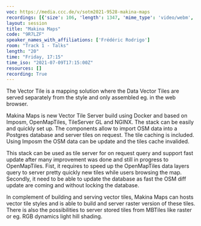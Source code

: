 ```yaml
---
voc: https://media.ccc.de/v/sotm2021-9528-makina-maps
recordings: [{'size': 106, 'length': 1347, 'mime_type': 'video/webm', 'language': 'eng', 'filename': 'sotm2021-9528-eng-Makina_Maps_webm-hd.webm', 'state': 'new', 'folder': 'webm-hd', 'high_quality': True, 'width': 1920, 'height': 1080, 'updated_at': '2021-09-18T15:03:07.779+02:00', 'recording_url': 'https://cdn.media.ccc.de/events/sotm/2021/webm-hd/sotm2021-9528-eng-Makina_Maps_webm-hd.webm', 'url': 'https://api.media.ccc.de/public/recordings/54889', 'event_url': 'https://api.media.ccc.de/public/events/cc5116bc-f862-524a-adf1-05dc15d6a3af', 'conference_url': 'https://api.media.ccc.de/public/conferences/sotm2021'}, {'size': 50, 'length': 1347, 'mime_type': 'video/webm', 'language': 'eng', 'filename': 'sotm2021-9528-eng-Makina_Maps_webm-sd.webm', 'state': 'new', 'folder': 'webm-sd', 'high_quality': False, 'width': 720, 'height': 576, 'updated_at': '2021-09-18T14:40:04.865+02:00', 'recording_url': 'https://cdn.media.ccc.de/events/sotm/2021/webm-sd/sotm2021-9528-eng-Makina_Maps_webm-sd.webm', 'url': 'https://api.media.ccc.de/public/recordings/54883', 'event_url': 'https://api.media.ccc.de/public/events/cc5116bc-f862-524a-adf1-05dc15d6a3af', 'conference_url': 'https://api.media.ccc.de/public/conferences/sotm2021'}, {'size': 34, 'length': 1347, 'mime_type': 'video/mp4', 'language': 'eng', 'filename': 'sotm2021-9528-eng-Makina_Maps_sd.mp4', 'state': 'new', 'folder': 'h264-sd', 'high_quality': False, 'width': 720, 'height': 576, 'updated_at': '2021-09-18T14:26:32.710+02:00', 'recording_url': 'https://cdn.media.ccc.de/events/sotm/2021/h264-sd/sotm2021-9528-eng-Makina_Maps_sd.mp4', 'url': 'https://api.media.ccc.de/public/recordings/54874', 'event_url': 'https://api.media.ccc.de/public/events/cc5116bc-f862-524a-adf1-05dc15d6a3af', 'conference_url': 'https://api.media.ccc.de/public/conferences/sotm2021'}, {'size': 20, 'length': 1347, 'mime_type': 'audio/mpeg', 'language': 'eng', 'filename': 'sotm2021-9528-eng-Makina_Maps_mp3.mp3', 'state': 'new', 'folder': 'mp3', 'high_quality': False, 'width': 0, 'height': 0, 'updated_at': '2021-09-18T14:23:33.899+02:00', 'recording_url': 'https://cdn.media.ccc.de/events/sotm/2021/mp3/sotm2021-9528-eng-Makina_Maps_mp3.mp3', 'url': 'https://api.media.ccc.de/public/recordings/54872', 'event_url': 'https://api.media.ccc.de/public/events/cc5116bc-f862-524a-adf1-05dc15d6a3af', 'conference_url': 'https://api.media.ccc.de/public/conferences/sotm2021'}, {'size': 76, 'length': 1347, 'mime_type': 'video/mp4', 'language': 'eng', 'filename': 'sotm2021-9528-eng-Makina_Maps_hd.mp4', 'state': 'new', 'folder': 'h264-hd', 'high_quality': True, 'width': 1920, 'height': 1080, 'updated_at': '2021-09-18T14:20:49.252+02:00', 'recording_url': 'https://cdn.media.ccc.de/events/sotm/2021/h264-hd/sotm2021-9528-eng-Makina_Maps_hd.mp4', 'url': 'https://api.media.ccc.de/public/recordings/54868', 'event_url': 'https://api.media.ccc.de/public/events/cc5116bc-f862-524a-adf1-05dc15d6a3af', 'conference_url': 'https://api.media.ccc.de/public/conferences/sotm2021'}]
layout: session
title: "Makina Maps"
code: "9R7LZF"
speaker_names_with_affiliations: ['Frédéric Rodrigo']
room: "Track 1 - Talks"
length: "20"
time: "Friday, 17:15"
time_iso: "2021-07-09T17:15:00Z"
resources: []
recording: True
---
```

The Vector Tile is a mapping solution where the Data Vector Tiles are served separately from the style and only assembled eg. in the web browser.

Makina Maps is new Vector Tile Server build using Docker and based on Imposm, OpenMapTiles, TileServer GL and NGINX. The stack can be easily and quickly set up. The components allow to import OSM data into a Postgres database and server tiles on request. The tile caching is included. Using Imposm the OSM data can be update and the tiles cache invalided.

This stack can be used as tile server for on request query and support fast update after many improvement was done and still in progress to OpenMapTiles. Fist, it requires to speed up the OpenMapTiles data layers query to server pretty quickly new tiles while users browsing the map. Secondly, it need to be able to update the database as fast the OSM diff update are coming and without locking the database.

In complement of building and serving vector tiles, Makina Maps can hosts vector tile styles and is able to build and server raster version of these tiles. There is also the possibilities to server stored tiles from MBTiles like raster or eg. RGB dynamics light hill shading.
